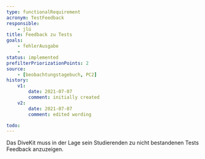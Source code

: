 ```yaml
---
type: functionalRequirement
acronym: TestFeedback
responsible: 
    - jlü
title: Feedback zu Tests
goals: 
    - fehlerAusgabe
    -
status: implemented
prefilterPriorizationPoints: 2
source:
    - [beobachtungstagebuch, PC2]
history:
    v1:
        date: 2021-07-07
        comment: initially created
    v2:
        date: 2021-07-07
        comment: edited wording

todo: 
---
```


Das DiveKit muss in der Lage sein Studierenden zu nicht bestandenen Tests Feedback anzuzeigen.


